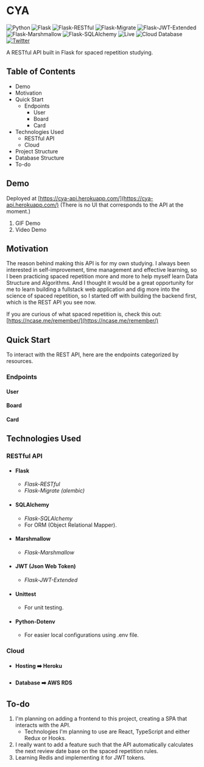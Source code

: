 # CYA
![Python](https://img.shields.io/badge/Python-3.7+-blue.svg?logo=python&longCache=true&logoColor=white&colorB=5e81ac&style=flat-square&colorA=4c566a) ![Flask](https://img.shields.io/badge/Flask-1.1.2-blue.svg?longCache=true&logo=flask&style=flat-square&logoColor=white&colorB=5e81ac&colorA=4c566a) ![Flask-RESTful](https://img.shields.io/badge/Flask--RESTful-0.3.8-blue.svg?longCache=true&logo=flask&style=flat-square&logoColor=white&colorB=5e81ac&colorA=4c566a) ![Flask-Migrate](https://img.shields.io/badge/Flask--Migrate-2.5.3-blue.svg?longCache=true&logo=flask&style=flat-square&logoColor=white&colorB=5e81ac&colorA=4c566a) ![Flask-JWT-Extended](https://img.shields.io/badge/Flask--JWT--Extended-3.24.1-blue.svg?longCache=true&logo=json-web-tokens&style=flat-square&logoColor=white&colorB=5e81ac&colorA=4c566a)![Flask-Marshmallow](https://img.shields.io/badge/Flask--Marshmallow-0.12.0-blue.svg?longCache=true&logo=flask&style=flat-square&logoColor=white&colorB=5e81ac&colorA=4c566a) ![Flask-SQLAlchemy](https://img.shields.io/badge/Flask--SQLAlchemy-2.3.2-red.svg?longCache=true&style=flat-square&logo=scala&logoColor=white&colorA=4c566a&colorB=bf616a) ![Live](https://img.shields.io/badge/API-Live%20on%20Heroku-green.svg?style=flat-square&logo=heroku&colorA=4c566a&colorB=a3be8c) ![Cloud Database](https://img.shields.io/badge/Database-Live%20on%20AWS%20RDS-green.svg?style=flat-square&logo=amazon-aws&colorA=4c566a&colorB=a3be8c)[![Twitter](https://img.shields.io/twitter/url/https/twitter.com/alankan2004.svg?style=social&label=Follow%20%40alankan2004)](https://twitter.com/alankan2004)

A RESTful API built in Flask for spaced repetition studying.

  

## Table of Contents

 - Demo
 - Motivation
 - Quick Start
	 - Endpoints
		 - User
		 - Board
		 - Card
- Technologies Used
	 - RESTful API
	 - Cloud 
- Project Structure
- Database Structure
- To-do

  

## Demo

Deployed at [https://cya-api.herokuapp.com/](https://cya-api.herokuapp.com/) (There is no UI that corresponds to the API at the moment.)

 1. GIF Demo
 2. Video Demo

  

## Motivation
The reason behind making this API is for my own studying. I always been interested in self-improvement, time management and effective learning, so I been practicing spaced repetition more and more to help myself learn Data Structure and Algorithms. And I thought it would be a great opportunity for me to learn building a fullstack web application and dig more into the science of spaced repetition, so I started off with building the backend first, which is the REST API you see now.

If you are curious of what spaced repetition is, check this out: [https://ncase.me/remember/](https://ncase.me/remember/)
  

## Quick Start
To interact with the REST API, here are the endpoints categorized by resources.

### Endpoints
#### User
#### Board
#### Card

## Technologies Used
### RESTful API
 - #### Flask
	 - *Flask-RESTful*
	 - *Flask-Migrate (alembic)*
 - #### SQLAlchemy
	 - *Flask-SQLAlchemy*
	 - For ORM (Object Relational Mapper).
- #### Marshmallow
	- *Flask-Marshmallow*
- #### JWT (Json Web Token)
	- *Flask-JWT-Extended*
- #### Unittest
	- For unit testing.
- #### Python-Dotenv
	- For easier local configurations using .env file.

### Cloud

 - #### Hosting :arrow_right: Heroku
 - #### Database :arrow_right: AWS RDS

## To-do

 1. I'm planning on adding a frontend to this project, creating a SPA that interacts with the API.
	 - Technologies I'm planning to use are React, TypeScript and either Redux or Hooks.
 2. I really want to add a feature such that the API automatically calculates the next review date base on the spaced repetition rules.
 3. Learning Redis and implementing it for JWT tokens.

